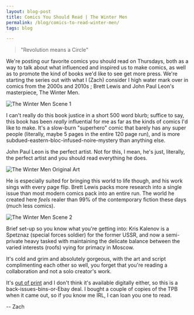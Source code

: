 ```yaml
---
layout: blog-post
title: Comics You Should Read | The Winter Men
permalink: /blog/comics-to-read-winter-men/
tags: blog

---
```


> "Revolution means a Circle"

We're posting our favorite comics you should read on Thursdays, both as a way to talk about what influenced and inspired us to make comics, as well as to promote the kind of books we'd like to see get more press. We're starting the series out with what I (Zach) consider I high water mark over in comics from the 2000s and 2010s ; Brett Lewis and John Paul Leon's masterpiece, The Winter Men. ⁠

<!--more-->

![The Winter Men Scene 1]({{site.baseurl}}/assets/blog/wintermen-1.jpg)

I can't really do this book justice in a short 500 word blurb; suffice to say, this book has been *really* influential for me as far as the kinds of comics I'd like to make. It's a slow-burn "superhero" comic that barely has any super people (literally, maybe 5 pages in the entire 120 page run), and is more subdued-eastern-bloc-infused-noire-mystery than anything else.

John Paul Leon is the perfect artist. Not for this, I mean, he's just, literally, the perfect artist and you should read everything he does.

![The Winter Men Original Art]({{site.baseurl}}/assets/blog/wintermen-3.jpg)

He is especially suited for bringing this world to life though, and his work sings with every page flip. Brett Lewis packs more research into a single issue than most modern comics pack into an entire run. The world he created here *feels* realer than 99% of the contemporary fiction these days (much less comics).

![The Winter Men Scene 2]({{site.baseurl}}/assets/blog/wintermen-2.jpg)

Brief set-up so you know what you're getting into: Kris Kalenov is a Spetznaz (special forces soldier) for the former USSR, and now a semi-private heavy tasked with maintaining the delicate balance between the varied interests (roofs) vying for primacy in Moscow.

It's cold and grim and absolutely gorgeous, with the art and script complimenting each other so well, you forget that you're reading a collaboration and not a solo creator's work. ⁠

It's <a href="https://www.amazon.com/Winter-Men-Brett-Lewis/dp/1401225268/ref=sr_1_1?keywords=the+winter+men+comic&qid=1578679058&sr=8-1">out of print</a> and I don't think it's available digitally either, so this is a back-issues-bins-or-Ebay deal. I bought a couple of copies of the TPB when it came out, so if you know me IRL, I can loan you one to read.⁠


-- Zach
